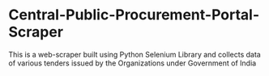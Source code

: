 # Central-Public-Procurement-Portal-Scraper
This is a web-scraper built using Python Selenium Library and collects data of various tenders issued by the Organizations under Government of India
